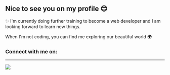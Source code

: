 ## Nice to see you on my profile :blush:

:sparkles: I'm currently doing further training to become a web developer and I am looking forward to learn new things.

When I'm not coding, you can find me exploring our beautiful world :earth_africa:

### Connect with me on:
---
<a href="https://www.linkedin.com" target="blank"> 
<img src="https://img.shields.io/badge/LinkedIn--blue"/>
</a>









